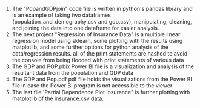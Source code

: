 1) The "PopandGDPjoin" code file is written in python's pandas library and is an example of taking two dataframes (population_and_demography.csv and gdp.csv), manipulating, cleaning, and joining the data into one dataframe for easier analysis.
2) The next project "Regression of Insurance Data" is a multiple linear regression model using sklearn, some plotting with the results using matplotlib, and some further options for python analysis of the data/regression results. all of the print statements are hashed to avoid the console from being flooded with print statements of various data
3) The GDP and POP.pbix Power BI file is a visualization and analysis of the resultant data from the population and GDP data
4) The GDP and Pop.pdf pdf file holds the visualizations from the Power BI file in case the Power BI program is not accessible to the viewer
5) The last file 'Partial Dependence Plot Insurance" is further plotting with matplotlib of the insurance.csv data.

